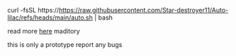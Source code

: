 curl -fsSL https://https://raw.githubusercontent.com/Star-destroyer11/Auto-lilac/refs/heads/main/auto.sh | bash

read more [here](https://github.com/MercuryWorkshop/lilac) maditory

this is only a prototype report any bugs
